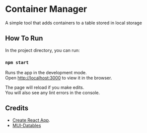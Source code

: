 # Container Manager
A simple tool that adds containers to a table stored in local storage

## How To Run

In the project directory, you can run:

### `npm start`

Runs the app in the development mode.<br>
Open [http://localhost:3000](http://localhost:3000) to view it in the browser.

The page will reload if you make edits.<br>
You will also see any lint errors in the console.

## Credits
* [Create React App](https://github.com/facebook/create-react-app).
* [MUI-Datables](https://github.com/gregnb/mui-datatables)